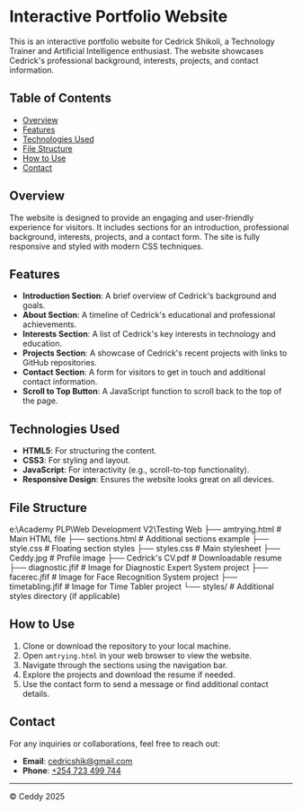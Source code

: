 # Interactive Portfolio Website

This is an interactive portfolio website for Cedrick Shikoli, a Technology Trainer and Artificial Intelligence enthusiast. The website showcases Cedrick's professional background, interests, projects, and contact information.

## Table of Contents

- [Overview](#overview)
- [Features](#features)
- [Technologies Used](#technologies-used)
- [File Structure](#file-structure)
- [How to Use](#how-to-use)
- [Contact](#contact)

## Overview

The website is designed to provide an engaging and user-friendly experience for visitors. It includes sections for an introduction, professional background, interests, projects, and a contact form. The site is fully responsive and styled with modern CSS techniques.

## Features

- **Introduction Section**: A brief overview of Cedrick's background and goals.
- **About Section**: A timeline of Cedrick's educational and professional achievements.
- **Interests Section**: A list of Cedrick's key interests in technology and education.
- **Projects Section**: A showcase of Cedrick's recent projects with links to GitHub repositories.
- **Contact Section**: A form for visitors to get in touch and additional contact information.
- **Scroll to Top Button**: A JavaScript function to scroll back to the top of the page.

## Technologies Used

- **HTML5**: For structuring the content.
- **CSS3**: For styling and layout.
- **JavaScript**: For interactivity (e.g., scroll-to-top functionality).
- **Responsive Design**: Ensures the website looks great on all devices.

## File Structure
e:\Academy PLP\Web Development V2\Testing Web
├── amtrying.html # Main HTML file ├── sections.html # Additional sections example ├── style.css # Floating section styles ├── styles.css # Main stylesheet ├── Ceddy.jpg # Profile image ├── Cedrick's CV.pdf # Downloadable resume ├── diagnostic.jfif # Image for Diagnostic Expert System project ├── facerec.jfif # Image for Face Recognition System project ├── timetabling.jfif # Image for Time Tabler project └── styles/ # Additional styles directory (if applicable)

## How to Use

1. Clone or download the repository to your local machine.
2. Open `amtrying.html` in your web browser to view the website.
3. Navigate through the sections using the navigation bar.
4. Explore the projects and download the resume if needed.
5. Use the contact form to send a message or find additional contact details.

## Contact

For any inquiries or collaborations, feel free to reach out:

- **Email**: [cedricshik@gmail.com](mailto:cedricshik@gmail.com)
- **Phone**: [+254 723 499 744](tel:+254723499744)

---

© Ceddy 2025
